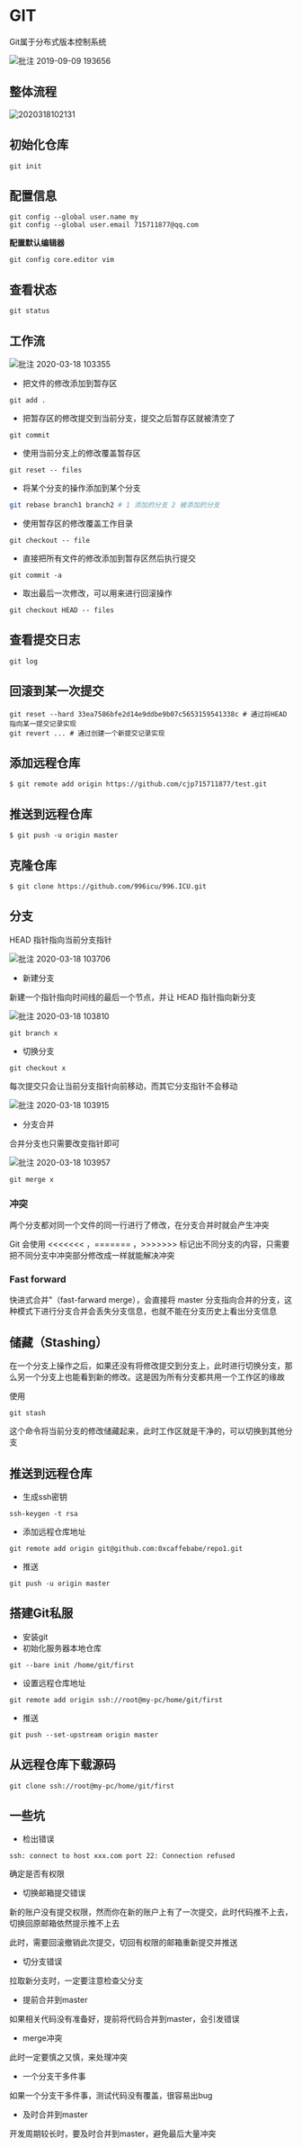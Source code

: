 # GIT

Git属于分布式版本控制系统

![批注 2019-09-09 193656](/assets/批注%202019-09-09%20193656.png)

## 整体流程

![2020318102131](/assets/2020318102131.png)

## 初始化仓库

```shell
git init
```

## 配置信息

```shell
git config --global user.name my
git config --global user.email 715711877@qq.com
```

**配置默认编辑器**

```shell
git config core.editor vim
```

## 查看状态

```shell
git status
```

## 工作流

![批注 2020-03-18 103355](/assets/批注%202020-03-18%20103355.png)

- 把文件的修改添加到暂存区

```shell
git add .
```

- 把暂存区的修改提交到当前分支，提交之后暂存区就被清空了

```shell
git commit
```

-  使用当前分支上的修改覆盖暂存区

```shell
git reset -- files
```

- 将某个分支的操作添加到某个分支

```sh
git rebase branch1 branch2 # 1 添加的分支 2 被添加的分支
```

-  使用暂存区的修改覆盖工作目录

```shell
git checkout -- file
```

- 直接把所有文件的修改添加到暂存区然后执行提交

```shell
git commit -a
```

- 取出最后一次修改，可以用来进行回滚操作

```shell
git checkout HEAD -- files
```

## 查看提交日志

```shell
git log
```

## 回滚到某一次提交

```shell
git reset --hard 33ea7586bfe2d14e9ddbe9b07c5653159541338c # 通过将HEAD指向某一提交记录实现
git revert ... # 通过创建一个新提交记录实现
```

## 添加远程仓库

```shell
$ git remote add origin https://github.com/cjp715711877/test.git
```

## 推送到远程仓库

```shell
$ git push -u origin master
```

## 克隆仓库

```shell
$ git clone https://github.com/996icu/996.ICU.git
```

## 分支

HEAD 指针指向当前分支指针

![批注 2020-03-18 103706](/assets/批注%202020-03-18%20103706.png)

- 新建分支

新建一个指针指向时间线的最后一个节点，并让 HEAD 指针指向新分支

![批注 2020-03-18 103810](/assets/批注%202020-03-18%20103810.png)

```shell
git branch x
```

- 切换分支

```shell
git checkout x
```

每次提交只会让当前分支指针向前移动，而其它分支指针不会移动

![批注 2020-03-18 103915](/assets/批注%202020-03-18%20103915.png)

- 分支合并

合并分支也只需要改变指针即可

![批注 2020-03-18 103957](/assets/批注%202020-03-18%20103957.png)

```shell
git merge x
```

### 冲突

两个分支都对同一个文件的同一行进行了修改，在分支合并时就会产生冲突

Git 会使用 <<<<<<< ，======= ，>>>>>>> 标记出不同分支的内容，只需要把不同分支中冲突部分修改成一样就能解决冲突

### Fast forward

快进式合并"（fast-farward merge），会直接将 master 分支指向合并的分支，这种模式下进行分支合并会丢失分支信息，也就不能在分支历史上看出分支信息

## 储藏（Stashing）

在一个分支上操作之后，如果还没有将修改提交到分支上，此时进行切换分支，那么另一个分支上也能看到新的修改。这是因为所有分支都共用一个工作区的缘故

使用

```shell
git stash
```

这个命令将当前分支的修改储藏起来，此时工作区就是干净的，可以切换到其他分支

## 推送到远程仓库

- 生成ssh密钥

```shell
ssh-keygen -t rsa
```

- 添加远程仓库地址

```shell
git remote add origin git@github.com:0xcaffebabe/repo1.git
```

- 推送

```shell
git push -u origin master
```

## 搭建Git私服

- 安装git
- 初始化服务器本地仓库

```shell
git --bare init /home/git/first
```

- 设置远程仓库地址

```shell
git remote add origin ssh://root@my-pc/home/git/first
```

- 推送

```shell
git push --set-upstream origin master
```

## 从远程仓库下载源码

```shell
git clone ssh://root@my-pc/home/git/first
```

## 一些坑

- 检出错误

```
ssh: connect to host xxx.com port 22: Connection refused
```

确定是否有权限

- 切换邮箱提交错误

新的账户没有提交权限，然而你在新的账户上有了一次提交，此时代码推不上去，切换回原邮箱依然提示推不上去

此时，需要回滚撤销此次提交，切回有权限的邮箱重新提交并推送

- 切分支错误

拉取新分支时，一定要注意检查父分支

- 提前合并到master

如果相关代码没有准备好，提前将代码合并到master，会引发错误

- merge冲突

此时一定要慎之又慎，来处理冲突

- 一个分支干多件事

如果一个分支干多件事，测试代码没有覆盖，很容易出bug

- 及时合并到master

开发周期较长时，要及时合并到master，避免最后大量冲突